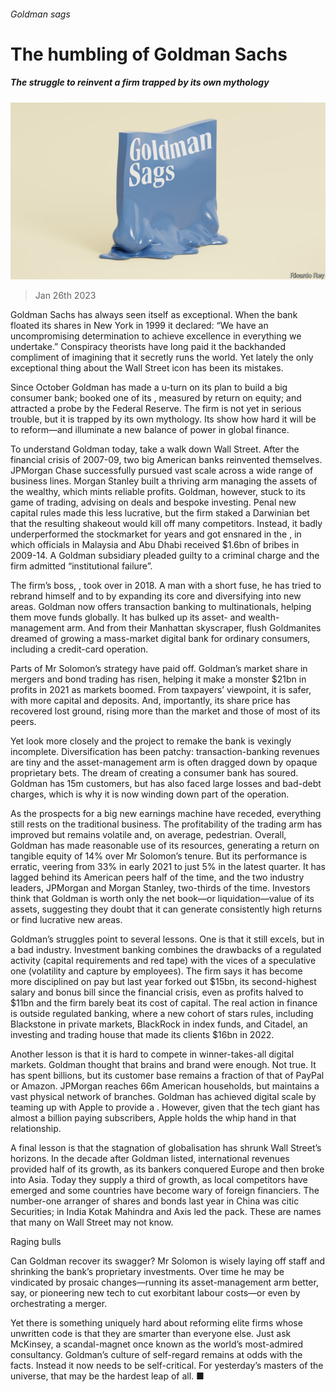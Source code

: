 ###### Goldman sags

# The humbling of Goldman Sachs 

##### The struggle to reinvent a firm trapped by its own mythology 

![image](images/20230128_LDD001.jpg) 

> Jan 26th 2023 

Goldman Sachs has always seen itself as exceptional. When the bank floated its shares in New York in 1999 it declared: “We have an uncompromising determination to achieve excellence in everything we undertake.” Conspiracy theorists have long paid it the backhanded compliment of imagining that it secretly runs the world. Yet lately the only exceptional thing about the Wall Street icon has been its mistakes.

Since October Goldman has made a u-turn on its plan to build a big consumer bank; booked one of its , measured by return on equity; and attracted a probe by the Federal Reserve. The firm is not yet in serious trouble, but it is trapped by its own mythology. Its  show how hard it will be to reform—and illuminate a new balance of power in global finance. 

To understand Goldman today, take a walk down Wall Street. After the financial crisis of 2007-09, two big American banks reinvented themselves. JPMorgan Chase successfully pursued vast scale across a wide range of business lines. Morgan Stanley built a thriving arm managing the assets of the wealthy, which mints reliable profits. Goldman, however, stuck to its game of trading, advising on deals and bespoke investing. Penal new capital rules made this less lucrative, but the firm staked a Darwinian bet that the resulting shakeout would kill off many competitors. Instead, it badly underperformed the stockmarket for years and got ensnared in the , in which officials in Malaysia and Abu Dhabi received $1.6bn of bribes in 2009-14. A Goldman subsidiary pleaded guilty to a criminal charge and the firm admitted “institutional failure”.

The firm’s boss, , took over in 2018. A man with a short fuse, he has tried to rebrand himself and to  by expanding its core and diversifying into new areas. Goldman now offers transaction banking to multinationals, helping them move funds globally. It has bulked up its asset- and wealth-management arm. And from their Manhattan skyscraper, flush Goldmanites dreamed of growing a mass-market digital bank for ordinary consumers, including a credit-card operation.

Parts of Mr Solomon’s strategy have paid off. Goldman’s market share in mergers and bond trading has risen, helping it make a monster $21bn in profits in 2021 as markets boomed. From taxpayers’ viewpoint, it is safer, with more capital and deposits. And, importantly, its share price has recovered lost ground, rising more than the market and those of most of its peers.

Yet look more closely and the project to remake the bank is vexingly incomplete. Diversification has been patchy: transaction-banking revenues are tiny and the asset-management arm is often dragged down by opaque proprietary bets. The dream of creating a consumer bank has soured. Goldman has 15m customers, but has also faced large losses and bad-debt charges, which is why it is now winding down part of the operation. 

As the prospects for a big new earnings machine have receded, everything still rests on the traditional business. The profitability of the trading arm has improved but remains volatile and, on average, pedestrian. Overall, Goldman has made reasonable use of its resources, generating a return on tangible equity of 14% over Mr Solomon’s tenure. But its performance is erratic, veering from 33% in early 2021 to just 5% in the latest quarter. It has lagged behind its American peers half of the time, and the two industry leaders, JPMorgan and Morgan Stanley, two-thirds of the time. Investors think that Goldman is worth only the net book—or liquidation—value of its assets, suggesting they doubt that it can generate consistently high returns or find lucrative new areas.

Goldman’s struggles point to several lessons. One is that it still excels, but in a bad industry. Investment banking combines the drawbacks of a regulated activity (capital requirements and red tape) with the vices of a speculative one (volatility and capture by employees). The firm says it has become more disciplined on pay but last year forked out $15bn, its second-highest salary and bonus bill since the financial crisis, even as profits halved to $11bn and the firm barely beat its cost of capital. The real action in finance is outside regulated banking, where a new cohort of stars rules, including Blackstone in private markets, BlackRock in index funds, and Citadel, an investing and trading house that made its clients $16bn in 2022. 

Another lesson is that it is hard to compete in winner-takes-all digital markets. Goldman thought that brains and brand were enough. Not true. It has spent billions, but its customer base remains a fraction of that of PayPal or Amazon. JPMorgan reaches 66m American households, but maintains a vast physical network of branches. Goldman has achieved digital scale by teaming up with Apple to provide a . However, given that the tech giant has almost a billion paying subscribers, Apple holds the whip hand in that relationship.

A final lesson is that the stagnation of globalisation has shrunk Wall Street’s horizons. In the decade after Goldman listed, international revenues provided half of its growth, as its bankers conquered Europe and then broke into Asia. Today they supply a third of growth, as local competitors have emerged and some countries have become wary of foreign financiers. The number-one arranger of shares and bonds last year in China was citic Securities; in India Kotak Mahindra and Axis led the pack. These are names that many on Wall Street may not know.

Raging bulls

Can Goldman recover its swagger? Mr Solomon is wisely laying off staff and shrinking the bank’s proprietary investments. Over time he may be vindicated by prosaic changes—running its asset-management arm better, say, or pioneering new tech to cut exorbitant labour costs—or even by orchestrating a merger. 

Yet there is something uniquely hard about reforming elite firms whose unwritten code is that they are smarter than everyone else. Just ask McKinsey, a scandal-magnet once known as the world’s most-admired consultancy. Goldman’s culture of self-regard remains at odds with the facts. Instead it now needs to be self-critical. For yesterday’s masters of the universe, that may be the hardest leap of all. ■


